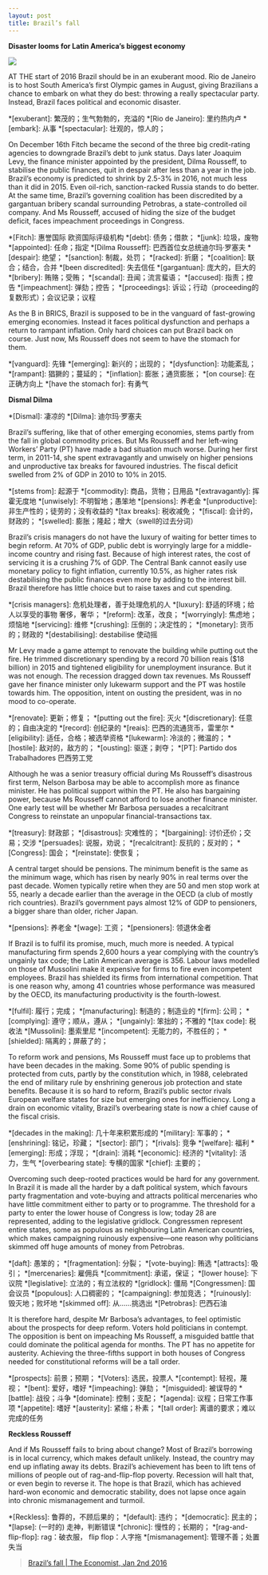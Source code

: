 ```yaml
---
layout: post
title: Brazil’s fall
---
```

__Disaster looms for Latin America’s biggest economy__

![](http://cdn.static-economist.com/sites/default/files/imagecache/full-width/images/print-edition/20160102_LDD001_0.jpg)

AT THE start of 2016 Brazil should be in an exuberant mood. Rio de Janeiro is to host South 
America’s first Olympic games in August, giving Brazilians a chance to embark on what they 
do best: throwing a really spectacular party. Instead, Brazil faces political and economic 
disaster.

*[exuberant]: 繁茂的；生气勃勃的，充溢的
*[Rio de Janeiro]: 里约热内卢
*[embark]: 从事
*[spectacular]: 壮观的，惊人的；

On December 16th Fitch became the second of the three big credit-rating agencies to downgrade 
Brazil’s debt to junk status. Days later Joaquim Levy, the finance minister appointed by the 
president, Dilma Rousseff, to stabilise the public finances, quit in despair after less than 
a year in the job. Brazil’s economy is predicted to shrink by 2.5-3% in 2016, not much less 
than it did in 2015. Even oil-rich, sanction-racked Russia stands to do better. At the same 
time, Brazil’s governing coalition has been discredited by a gargantuan bribery scandal surrounding 
Petrobras, a state-controlled oil company. And Ms Rousseff, accused of hiding the size of the 
budget deficit, faces impeachment proceedings in Congress.

*[Fitch]: 惠誉国际 欧资国际评级机构
*[debt]: 债务；借款；
*[junk]: 垃圾，废物
*[appointed]: 任命；指定
*[Dilma Rousseff]: 巴西首位女总统迪尔玛·罗塞夫
*[despair]: 绝望；
*[sanction]:  制裁，处罚；
*[racked]: 折磨；
*[coalition]: 联合；结合，合并
*[been discredited]: 失去信任 
*[gargantuan]: 庞大的，巨大的
*[bribery]: 贿赂；受贿；
*[scandal]: 丑闻；流言蜚语；
*[accused]: 指责；控告
*[impeachment]: 弹劾；控告；
*[proceedings]: 诉讼；行动（proceeding的复数形式）；会议记录；议程

As the B in BRICS, Brazil is supposed to be in the vanguard of fast-growing emerging economies. 
Instead it faces political dysfunction and perhaps a return to rampant inflation. Only hard 
choices can put Brazil back on course. Just now, Ms Rousseff does not seem to have the stomach 
for them.

*[vanguard]: 先锋
*[emerging]: 新兴的；出现的；
*[dysfunction]: 功能紊乱；
*[rampant]: 猖獗的；蔓延的；
*[inflation]: 膨胀；通货膨胀；
*[on course]: 在正确方向上
*[have the stomach for]: 有勇气

__Dismal Dilma__

*[Dismal]: 凄凉的
*[Dilma]: 迪尔玛·罗塞夫

Brazil’s suffering, like that of other emerging economies, stems partly from the fall in global 
commodity prices. But Ms Rousseff and her left-wing Workers’ Party (PT) have made a bad situation 
much worse. During her first term, in 2011-14, she spent extravagantly and unwisely on higher 
pensions and unproductive tax breaks for favoured industries. The fiscal deficit swelled from 
2% of GDP in 2010 to 10% in 2015.

*[stems from]: 起源于
*[commodity]: 商品，货物；日用品
*[extravagantly]: 挥霍无度地
*[unwisely]: 不明智地；愚笨地
*[pensions]: 养老金
*[unproductive]: 非生产性的；徒劳的；没有收益的
*[tax breaks]: 税收减免；
*[fiscal]: 会计的，财政的；
*[swelled]: 膨胀；隆起；增大（swell的过去分词）

Brazil’s crisis managers do not have the luxury of waiting for better times to begin reform. 
At 70% of GDP, public debt is worryingly large for a middle-income country and rising fast. 
Because of high interest rates, the cost of servicing it is a crushing 7% of GDP. The Central 
Bank cannot easily use monetary policy to fight inflation, currently 10.5%, as higher rates 
risk destabilising the public finances even more by adding to the interest bill. Brazil therefore 
has little choice but to raise taxes and cut spending.

*[crisis managers]: 危机处理者，善于处理危机的人
*[luxury]: 舒适的环境；给人以享受的事物 奢侈，奢华；
*[reform]: 改革，改良；
*[worryingly]: 焦虑地；烦恼地
*[servicing]: 维修
*[crushing]: 压倒的；决定性的；
*[monetary]: 货币的；财政的
*[destabilising]: destabilise 使动摇

Mr Levy made a game attempt to renovate the building while putting out the fire. He trimmed 
discretionary spending by a record 70 billion reais ($18 billion) in 2015 and tightened 
eligibility for unemployment insurance. But it was not enough. The recession dragged down 
tax revenues. Ms Rousseff gave her finance minister only lukewarm support and the PT was hostile 
towards him. The opposition, intent on ousting the president, was in no mood to co-operate.

*[renovate]: 更新；修复；
*[putting out the fire]: 灭火
*[discretionary]: 任意的；自由决定的
*[record]: 创纪录的
*[reais]: 巴西的流通货币，雷里尔
*[eligibility]: 适任，合格；被选举资格
*[lukewarm]: 冷淡的；微温的；
*[hostile]: 敌对的，敌方的；
*[ousting]: 驱逐；剥夺；
*[PT]: Partido dos Trabalhadores 巴西劳工党


Although he was a senior treasury official during Ms Rousseff’s disastrous first term, Nelson 
Barbosa may be able to accomplish more as finance minister. He has political support within 
the PT. He also has bargaining power, because Ms Rousseff cannot afford to lose another finance 
minister. One early test will be whether Mr Barbosa persuades a recalcitrant Congress to reinstate 
an unpopular financial-transactions tax.

*[treasury]: 财政部；
*[disastrous]: 灾难性的；
*[bargaining]: 讨价还价；交易；交涉
*[persuades]: 说服，劝说；
*[recalcitrant]: 反抗的；反对的；
*[Congress]: 国会；
*[reinstate]: 使恢复；

A central target should be pensions. The minimum benefit is the same as the minimum wage, which 
has risen by nearly 90% in real terms over the past decade. Women typically retire when they are 
50 and men stop work at 55, nearly a decade earlier than the average in the OECD (a club of mostly 
rich countries). Brazil’s government pays almost 12% of GDP to pensioners, a bigger share than 
older, richer Japan.

*[pensions]: 养老金
*[wage]: 工资；
*[pensioners]: 领退休金者

If Brazil is to fulfil its promise, much, much more is needed. A typical manufacturing firm spends 
2,600 hours a year complying with the country’s ungainly tax code; the Latin American average is 
356. Labour laws modelled on those of Mussolini make it expensive for firms to fire even incompetent 
employees. Brazil has shielded its firms from international competition. That is one reason why, 
among 41 countries whose performance was measured by the OECD, its manufacturing productivity is the 
fourth-lowest.

*[fulfil]: 履行；完成；
*[manufacturing]: 制造的；制造业的
*[firm]: 公司；
*[complying]: 遵守；顺从，遵从；
*[ungainly]: 笨拙的；不雅的
*[tax code]: 税收法
*[Mussolini]: 墨索里尼
*[incompetent]: 无能力的，不胜任的；
*[shielded]: 隔离的；屏蔽了的；

To reform work and pensions, Ms Rousseff must face up to problems that have been decades in the making. 
Some 90% of public spending is protected from cuts, partly by the constitution which, in 1988, 
celebrated the end of military rule by enshrining generous job protection and state benefits. Because 
it is so hard to reform, Brazil’s public sector rivals European welfare states for size but emerging 
ones for inefficiency. Long a drain on economic vitality, Brazil’s overbearing state is now a chief 
cause of the fiscal crisis.

*[decades in the making]: 几十年来积累形成的
*[military]: 军事的；
*[enshrining]: 铭记，珍藏；
*[sector]: 部门；
*[rivals]: 竞争
*[welfare]: 福利
*[emerging]: 形成；浮现；
*[drain]: 消耗
*[economic]: 经济的
*[vitality]: 活力，生气
*[overbearing state]: 专横的国家
*[chief]: 主要的；

Overcoming such deep-rooted practices would be hard for any government. In Brazil it is made all the 
harder by a daft political system, which favours party fragmentation and vote-buying and attracts 
political mercenaries who have little commitment either to party or to programme. The threshold for 
a party to enter the lower house of Congress is low; today 28 are represented, adding to the legislative 
gridlock. Congressmen represent entire states, some as populous as neighbouring Latin American countries, 
which makes campaigning ruinously expensive—one reason why politicians skimmed off huge amounts of money 
from Petrobras.

*[daft]: 愚笨的；
*[fragmentation]: 分裂；
*[vote-buying]: 贿选
*[attracts]: 吸引；
*[mercenaries]: 雇佣兵
*[commitment]: 承诺，保证；
*[lower house]: 下议院
*[legislative]: 立法的；有立法权的
*[gridlock]: 僵局
*[Congressmen]: 国会议员
*[populous]: 人口稠密的；
*[campaigning]: 参加竞选；
*[ruinously]: 毁灭地；败坏地
*[skimmed off]: 从……挑选出
*[Petrobras]: 巴西石油

It is therefore hard, despite Mr Barbosa’s advantages, to feel optimistic about the prospects for deep 
reform. Voters hold politicians in contempt. The opposition is bent on impeaching Ms Rousseff, a misguided 
battle that could dominate the political agenda for months. The PT has no appetite for austerity. Achieving
the three-fifths support in both houses of Congress needed for constitutional reforms will be a tall order.

*[prospects]: 前景；预期；
*[Voters]: 选民，投票人
*[contempt]: 轻视，蔑视；
*[bent]: 爱好，嗜好
*[impeaching]: 弹劾；
*[misguided]: 被误导的
*[battle]: 战役；斗争
*[dominate]: 控制；支配；
*[agenda]: 议程；日常工作事项
*[appetite]: 嗜好
*[austerity]: 紧缩；朴素；
*[tall order]: 离谱的要求；难以完成的任务

__Reckless Rousseff__

And if Ms Rousseff fails to bring about change? Most of Brazil’s borrowing is in local currency, which makes 
default unlikely. Instead, the country may end up inflating away its debts. Brazil’s achievement has been to 
lift tens of millions of people out of rag-and-flip-flop poverty. Recession will halt that, or even begin to 
reverse it. The hope is that Brazil, which has achieved hard-won economic and democratic stability, does not 
lapse once again into chronic mismanagement and turmoil.

*[Reckless]: 鲁莽的，不顾后果的；
*[default]: 违约；
*[democratic]: 民主的；
*[lapse]: (一时的) 走神，判断错误
*[chronic]: 慢性的；长期的；
*[rag-and-flip-flop]: rag：破衣服， flip flop：人字拖
*[mismanagement]: 管理不善；处置失当

> [Brazil’s fall \| The Economist, Jan 2nd 2016](http://www.economist.com/news/leaders/21684779-disaster-looms-latin-americas-biggest-economy-brazils-fall)
